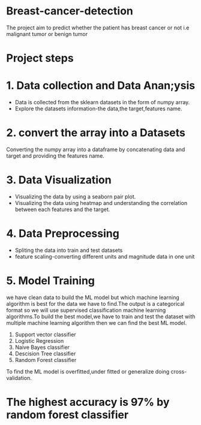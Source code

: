 # Breast-cancer-detection
The project aim to predict whether the patient has breast cancer or not i.e malignant tumor or benign tumor
# Project steps
# 1. Data collection and Data Anan;ysis
* Data is collected from the sklearn datasets in the form of numpy array.
* Explore the datasets information-the data,the target,features name.
# 2. convert the array into a Datasets
Converting the numpy array into a dataframe by concatenating data and target and providing the features name.
# 3. Data Visualization
* Visualizing the data by using a seaborn pair plot.
* Visualizing the data using heatmap and understanding the correlation between each features and the target.
# 4. Data Preprocessing 
* Spliting the data into train and test datasets
* feature scaling-converting different units and magnitude data in one unit
# 5. Model Training
we have clean data to build the ML model but which machine learning algorithm is best for the data we have to find.The output is a categorical format so we will use supervised classification machine learning algorithms.To build the best model,we have to train and test the dataset with multiple machine learning algorithm then we can find the best ML model.
1. Support vector classifier
2. Logistic Regression
3. Naive Bayes classifier
4. Descision Tree classifier
5. Random Forest classifier

To find the ML model is overfitted,under fitted or generalize doing cross-validation.

# The highest accuracy is 97% by random forest classifier
